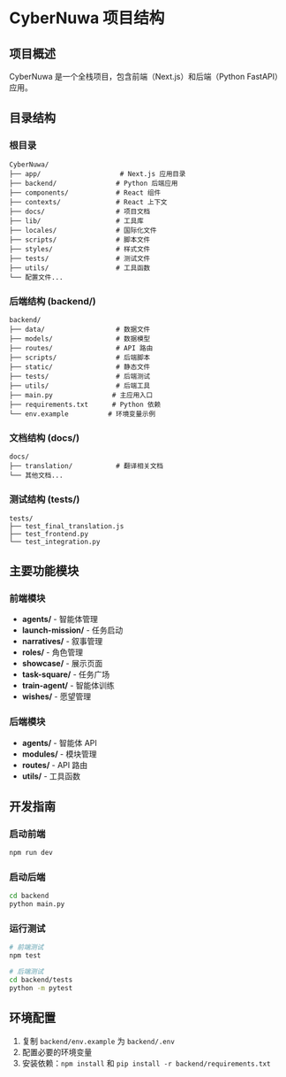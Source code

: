# CyberNuwa 项目结构

## 项目概述
CyberNuwa 是一个全栈项目，包含前端（Next.js）和后端（Python FastAPI）应用。

## 目录结构

### 根目录
```
CyberNuwa/
├── app/                    # Next.js 应用目录
├── backend/               # Python 后端应用
├── components/            # React 组件
├── contexts/              # React 上下文
├── docs/                  # 项目文档
├── lib/                   # 工具库
├── locales/               # 国际化文件
├── scripts/               # 脚本文件
├── styles/                # 样式文件
├── tests/                 # 测试文件
├── utils/                 # 工具函数
└── 配置文件...
```

### 后端结构 (backend/)
```
backend/
├── data/                  # 数据文件
├── models/                # 数据模型
├── routes/                # API 路由
├── scripts/               # 后端脚本
├── static/                # 静态文件
├── tests/                 # 后端测试
├── utils/                 # 后端工具
├── main.py               # 主应用入口
├── requirements.txt      # Python 依赖
└── env.example          # 环境变量示例
```

### 文档结构 (docs/)
```
docs/
├── translation/           # 翻译相关文档
└── 其他文档...
```

### 测试结构 (tests/)
```
tests/
├── test_final_translation.js
├── test_frontend.py
└── test_integration.py
```

## 主要功能模块

### 前端模块
- **agents/** - 智能体管理
- **launch-mission/** - 任务启动
- **narratives/** - 叙事管理
- **roles/** - 角色管理
- **showcase/** - 展示页面
- **task-square/** - 任务广场
- **train-agent/** - 智能体训练
- **wishes/** - 愿望管理

### 后端模块
- **agents/** - 智能体 API
- **modules/** - 模块管理
- **routes/** - API 路由
- **utils/** - 工具函数

## 开发指南

### 启动前端
```bash
npm run dev
```

### 启动后端
```bash
cd backend
python main.py
```

### 运行测试
```bash
# 前端测试
npm test

# 后端测试
cd backend/tests
python -m pytest
```

## 环境配置
1. 复制 `backend/env.example` 为 `backend/.env`
2. 配置必要的环境变量
3. 安装依赖：`npm install` 和 `pip install -r backend/requirements.txt`
